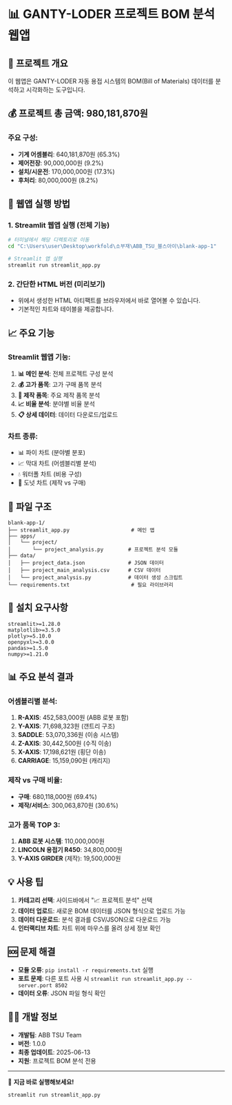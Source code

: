 # 📊 GANTY-LODER 프로젝트 BOM 분석 웹앱

## 🎯 프로젝트 개요
이 웹앱은 GANTY-LODER 자동 용접 시스템의 BOM(Bill of Materials) 데이터를 분석하고 시각화하는 도구입니다.

## 💰 프로젝트 총 금액: 980,181,870원

### 주요 구성:
- **기계 어셈블리**: 640,181,870원 (65.3%)
- **제어전장**: 90,000,000원 (9.2%)
- **설치/시운전**: 170,000,000원 (17.3%)
- **후처리**: 80,000,000원 (8.2%)

## 🚀 웹앱 실행 방법

### 1. Streamlit 웹앱 실행 (전체 기능)
```bash
# 터미널에서 해당 디렉토리로 이동
cd "C:\Users\user\Desktop\workfold\소부재\ABB_TSU_블스아이\blank-app-1"

# Streamlit 앱 실행
streamlit run streamlit_app.py
```

### 2. 간단한 HTML 버전 (미리보기)
- 위에서 생성한 HTML 아티팩트를 브라우저에서 바로 열어볼 수 있습니다.
- 기본적인 차트와 테이블을 제공합니다.

## 📈 주요 기능

### Streamlit 웹앱 기능:
1. **📊 메인 분석**: 전체 프로젝트 구성 분석
2. **💰 고가 품목**: 고가 구매 품목 분석
3. **🔧 제작 품목**: 주요 제작 품목 분석
4. **📈 비율 분석**: 분야별 비율 분석
5. **📋 상세 데이터**: 데이터 다운로드/업로드

### 차트 종류:
- 📊 파이 차트 (분야별 분포)
- 📈 막대 차트 (어셈블리별 분석)
- 💧 워터폴 차트 (비용 구성)
- 🍩 도넛 차트 (제작 vs 구매)

## 📁 파일 구조
```
blank-app-1/
├── streamlit_app.py                    # 메인 앱
├── apps/
│   └── project/
│       └── project_analysis.py        # 프로젝트 분석 모듈
├── data/
│   ├── project_data.json              # JSON 데이터
│   ├── project_main_analysis.csv      # CSV 데이터
│   └── project_analysis.py            # 데이터 생성 스크립트
└── requirements.txt                    # 필요 라이브러리
```

## 🔧 설치 요구사항
```
streamlit>=1.28.0
matplotlib>=3.5.0
plotly>=5.10.0
openpyxl>=3.0.0
pandas>=1.5.0
numpy>=1.21.0
```

## 📊 주요 분석 결과

### 어셈블리별 분석:
1. **R-AXIS**: 452,583,000원 (ABB 로봇 포함)
2. **Y-AXIS**: 71,698,323원 (갠트리 구조)
3. **SADDLE**: 53,070,336원 (이송 시스템)
4. **Z-AXIS**: 30,442,500원 (수직 이송)
5. **X-AXIS**: 17,198,621원 (횡단 이송)
6. **CARRIAGE**: 15,159,090원 (캐리지)

### 제작 vs 구매 비율:
- **구매**: 680,118,000원 (69.4%)
- **제작/서비스**: 300,063,870원 (30.6%)

### 고가 품목 TOP 3:
1. **ABB 로봇 시스템**: 110,000,000원
2. **LINCOLN 용접기 R450**: 34,800,000원
3. **Y-AXIS GIRDER** (제작): 19,500,000원

## 💡 사용 팁
1. **카테고리 선택**: 사이드바에서 "📈 프로젝트 분석" 선택
2. **데이터 업로드**: 새로운 BOM 데이터를 JSON 형식으로 업로드 가능
3. **데이터 다운로드**: 분석 결과를 CSV/JSON으로 다운로드 가능
4. **인터랙티브 차트**: 차트 위에 마우스를 올려 상세 정보 확인

## 🆘 문제 해결
- **모듈 오류**: `pip install -r requirements.txt` 실행
- **포트 문제**: 다른 포트 사용 시 `streamlit run streamlit_app.py --server.port 8502`
- **데이터 오류**: JSON 파일 형식 확인

## 👨‍💻 개발 정보
- **개발팀**: ABB TSU Team
- **버전**: 1.0.0
- **최종 업데이트**: 2025-06-13
- **지원**: 프로젝트 BOM 분석 전용

---
🚀 **지금 바로 실행해보세요!**
```bash
streamlit run streamlit_app.py
```

